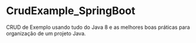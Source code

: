 # CrudExample_SpringBoot
CRUD de Exemplo usando tudo do Java 8 e as melhores boas práticas para organização de um projeto Java.
